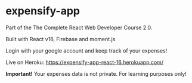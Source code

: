 # expensify-app

Part of the The Complete React Web Developer Course 2.0.

Built with React v16, Firebase and moment.js

Login with your google account and keep track of your expenses!

Live on Heroku: https://expensify-app-react-16.herokuapp.com/ 

__Important!__ Your expenses data is not private. For learning purposes only!

